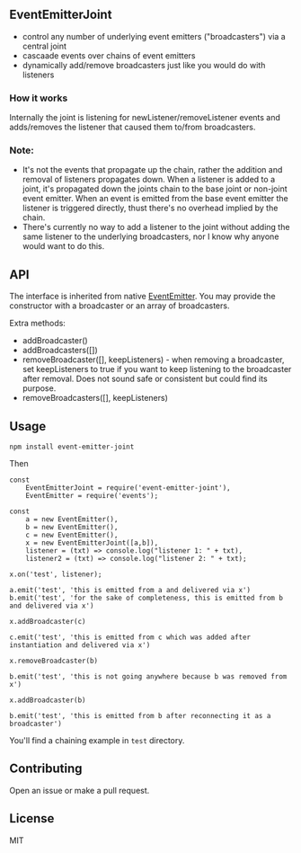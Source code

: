 ## EventEmitterJoint

- control any number of underlying event emitters ("broadcasters") via a central joint
- cascaade events over chains of event emitters
- dynamically add/remove broadcasters just like you would do with listeners

### How it works
Internally the joint is listening for newListener/removeListener events and adds/removes the listener that caused them to/from broadcasters.

### Note:
- It's not the events that propagate up the chain, rather the addition and removal of listeners propagates down. When a listener is added
to a joint, it's propagated down the joints chain to the base joint or non-joint event emitter. When an event is emitted from the base
event emitter the listener is triggered directly, thust there's no overhead implied by the chain.
- There's currently no way to add a listener to the joint without adding the same listener to the underlying broadcasters, nor I know
why anyone would want to do this.   

## API

The interface is inherited from native [EventEmitter](https://nodejs.org/api/events.html).
You may provide the constructor with a broadcaster or an array of broadcasters.

Extra methods:

- addBroadcaster(<EventEmitter>)
- addBroadcasters([<EventEmitter>])
- removeBroadcaster([<EventEmitter>], <bool> keepListeners) - when removing a broadcaster, set keepListeners to true if you want to keep listening to the broadcaster after removal. Does not sound safe or consistent but could find its purpose.
- removeBroadcasters([<EventEmitter>], <bool> keepListeners)

## Usage
	npm install event-emitter-joint

Then

	const 
		EventEmitterJoint = require('event-emitter-joint'),
		EventEmitter = require('events');

	const
		a = new EventEmitter(),
		b = new EventEmitter(),
		c = new EventEmitter(),
		x = new EventEmitterJoint([a,b]),
		listener = (txt) => console.log("listener 1: " + txt),
		listener2 = (txt) => console.log("listener 2: " + txt);

    x.on('test', listener);
    
    a.emit('test', 'this is emitted from a and delivered via x')
    b.emit('test', 'for the sake of completeness, this is emitted from b and delivered via x')    
    
    x.addBroadcaster(c)
    
    c.emit('test', 'this is emitted from с which was added after instantiation and delivered via x')
    
    x.removeBroadcaster(b)
    
    b.emit('test', 'this is not going anywhere because b was removed from x')
    
    x.addBroadcaster(b)
    
    b.emit('test', 'this is emitted from b after reconnecting it as a broadcaster')

You'll find a chaining example in `test` directory.

## Contributing
Open an issue or make a pull request.

## License
MIT